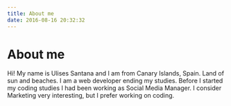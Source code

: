 ```yaml
---
title: About me
date: 2016-08-16 20:32:32
---
```

# About me

Hi! My name is Ulises Santana and I am from Canary Islands, Spain. Land of sun and beaches. I am a web developer ending my studies. Before I started my coding studies I had been working as Social Media Manager. I consider Marketing very interesting, but I prefer working on coding.
